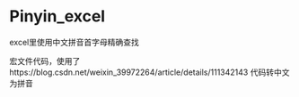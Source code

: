 # Pinyin_excel
excel里使用中文拼音首字母精确查找

宏文件代码，使用了https://blog.csdn.net/weixin_39972264/article/details/111342143 代码转中文为拼音
